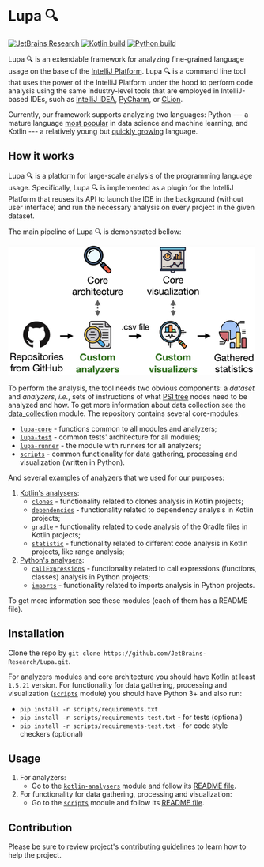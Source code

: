 # Lupa 🔍

[![JetBrains Research](https://jb.gg/badges/research.svg)](https://confluence.jetbrains.com/display/ALL/JetBrains+on+GitHub)
[![Kotlin build](https://github.com/JetBrains-Research/Lupa/actions/workflows/kotlin-build.yml/badge.svg)](https://github.com/JetBrains-Research/Lupa/actions/workflows/kotlin-build.yml)
[![Python build](https://github.com/JetBrains-Research/Lupa/actions/workflows/python-build.yml/badge.svg)](https://github.com/JetBrains-Research/Lupa/actions/workflows/python-build.yml)

Lupa 🔍 is an extendable framework for analyzing fine-grained language usage on the base of the [IntelliJ Platform](https://www.jetbrains.com/opensource/idea/).
Lupa 🔍 is a command line tool that uses the power of the IntelliJ Platform under 
the hood to perform code analysis using the same industry-level tools that are employed in IntelliJ-based IDEs,
such as [IntelliJ IDEA](https://www.jetbrains.com/idea/), 
[PyCharm](https://www.jetbrains.com/pycharm/), 
or [CLion](https://www.jetbrains.com/clion/).

Currently, our framework supports analyzing two languages: Python --- 
a mature language [most popular](https://octoverse.github.com/#top-languages-over-the-years) 
in data science and machine learning, 
and Kotlin --- a relatively young but [quickly growing](https://developer-economics.cdn.prismic.io/developer-economics/dbf9f36f-a31a-440a-9c22-c599cc235fa4_20th+edition+-+State+of+the+developer+Nation.pdf) language.

## How it works

Lupa 🔍 is a platform for large-scale analysis of the programming language usage.
Specifically, Lupa 🔍 is implemented as a plugin for the IntelliJ Platform that reuses 
its API to launch the IDE in the background (without user interface) and 
run the necessary analysis on every project in the given dataset.

The main pipeline of Lupa 🔍 is demonstrated bellow:

![An operating pipeline of the tool](./assets/readme-pictures/pipeline.png)

To perform the analysis, the tool needs two obvious components: 
a _dataset_ and _analyzers_, _i.e._, sets of instructions of what [PSI tree](https://plugins.jetbrains.com/docs/intellij/psi.html) nodes need to be analyzed and how.
To get more information about data collection see the [data_collection](./scripts/data_collection/README.md) module.
The repository contains several core-modules:
- [`lupa-core`](./lupa-core/README.md) - functions common to all modules and analyzers;
- [`lupa-test`](./lupa-test/README.md) - common tests' architecture for all modules;
- [`lupa-runner`](./lupa-runner/README.md) - the module with runners for all analyzers;
- [`scripts`](./scripts/README.md) - common functionality for data gathering, processing and visualization (written in Python).

And several examples of analyzers that we used for our purposes:
1. [Kotlin's analysers](./kotlin-analysers/README.md):
   - [`clones`](./kotlin-analysers/src/main/kotlin/org/jetbrains/research/lupa/kotlinAnalysis/clones/README.md) - functionality related to clones analysis in Kotlin projects;
   - [`dependencies`](./kotlin-analysers/src/main/kotlin/org/jetbrains/research/lupa/kotlinAnalysis/dependencies/README.md) - functionality related to dependency analysis in Kotlin projects;
   - [`gradle`](./kotlin-analysers/src/main/kotlin/org/jetbrains/research/lupa/kotlinAnalysis/gradle/README.md) - functionality related to code analysis of the Gradle files in Kotlin projects;
   - [`statistic`](./kotlin-analysers/src/main/kotlin/org/jetbrains/research/lupa/kotlinAnalysis/statistic/README.md) - functionality related to different code analysis in Kotlin projects, like range analysis;
2. [Python's analysers](./python-analysers/README.md):
   - [`callExpressions`](./python-analysers/src/main/kotlin/org/jetbrains/research/lupa/pythonAnalysis/callExpressions/README.md) - functionality related to call expressions (functions, classes) analysis in Python projects;
   - [`imports`](./python-analysers/src/main/kotlin/org/jetbrains/research/lupa/pythonAnalysis/imports/README.md) - functionality related to imports analysis in Python projects.

To get more information see these modules (each of them has a README file).

## Installation

Clone the repo by `git clone https://github.com/JetBrains-Research/Lupa.git`.
   
For analyzers modules and core architecture you should have Kotlin at least `1.5.21` version.
For functionality for data gathering, processing and visualization ([`scripts`](./scripts/README.md) module) 
you should have Python 3+ and also run:
- `pip install -r scripts/requirements.txt`
- `pip install -r scripts/requirements-test.txt` - for tests (optional)
- `pip install -r scripts/requirements-test.txt` - for code style checkers (optional)

## Usage

1. For analyzers:
    - Go to the [`kotlin-analysers`](./kotlin-analysers) module and follow its [README file](./kotlin-analysers/README.md).
2. For functionality for data gathering, processing and visualization:
    - Go to the [`scripts`](./scripts) module and follow its [README file](./scripts/README.md).

## Contribution

Please be sure to review project's [contributing guidelines](./docs/contributing.md) to learn how to help the project.

